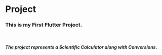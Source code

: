 # Project

<h3>This is my First Flutter Project.</h3>
<br>
<h5>The project represents a Scientific Calculator along with Conversions.</h5>
